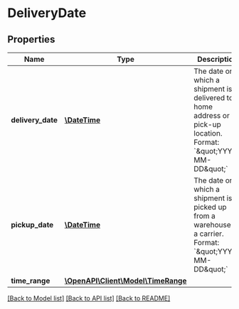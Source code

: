 # DeliveryDate

## Properties
Name | Type | Description | Notes
------------ | ------------- | ------------- | -------------
**delivery_date** | [**\DateTime**](\DateTime.md) | The date on which a shipment is delivered to a home address or a pick-up location.  Format: &#x60;\&quot;YYYY-MM-DD\&quot;&#x60; | [optional] 
**pickup_date** | [**\DateTime**](\DateTime.md) | The date on which a shipment is picked up from a warehouse by a carrier.  Format: &#x60;\&quot;YYYY-MM-DD\&quot;&#x60; | [optional] 
**time_range** | [**\OpenAPI\Client\Model\TimeRange**](TimeRange.md) |  | [optional] 

[[Back to Model list]](../README.md#documentation-for-models) [[Back to API list]](../README.md#documentation-for-api-endpoints) [[Back to README]](../README.md)


